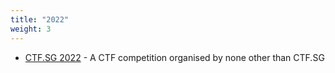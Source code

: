 ```yaml
---
title: "2022"
weight: 3
---
```


- [CTF.SG 2022](/ctfs/ctf.sg22) - A CTF competition organised by none other than CTF.SG